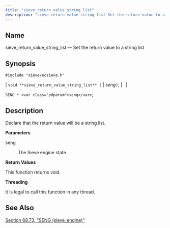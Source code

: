```yaml
---
title: "sieve_return_value_string_list"
description: "sieve return value string list Set the return value to a string list void sieve return value string list seng SENG seng Declare that the return value will be a string list seng The Sieve engine state This function returns void It is legal to call this function in any..."
---
```


<a name="apis.sieve_return_value_string_list"></a> 
## Name

sieve_return_value_string_list — Set the return value to a string list

## Synopsis

`#include "sieve/ecsieve.h"`

| `void **sieve_return_value_string_list** (` | <var class="pdparam">seng</var>`)`; |   |

`SENG * <var class="pdparam">seng</var>`;<a name="idp60654304"></a> 
## Description

Declare that the return value will be a string list.

**<a name="idp60655536"></a> Parameters**

<dl class="variablelist">

<dt>seng</dt>

<dd>

The Sieve engine state.

</dd>

</dl>

**<a name="idp60658272"></a> Return Values**

This function returns void.

**<a name="idp60659184"></a> Threading**

It is legal to call this function in any thread.

<a name="idp60660608"></a> 
## See Also

[Section 68.73, “SENG (sieve_engine)”](structs.seng "68.73. SENG (sieve_engine)")